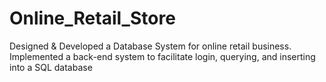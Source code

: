 # Online_Retail_Store
Designed &amp; Developed a Database System for online retail business. Implemented a back-end system to facilitate login, querying, and inserting into a SQL database
